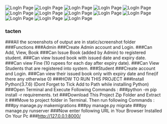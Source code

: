 ![LogIn Page](static/Screenshot%20(129).png)
![LogIn Page](static/Screenshot%20(130).png)
![LogIn Page](static/Screenshot%20(131).png)
![LogIn Page](static/Screenshot%20(132).png)
![LogIn Page](static/Screenshot%20(133).png)
![LogIn Page](static/Screenshot%20(134).png)
![LogIn Page](static/Screenshot%20(135).png)
![LogIn Page](static/Screenshot%20(138).png)
![LogIn Page](static/Screenshot%20(139).png)
![LogIn Page](static/Screenshot%20(140).png)
![LogIn Page](static/Screenshot%20(141).png)
![LogIn Page](static/Screenshot%20(142).png)
![LogIn Page](static/Screenshot%20(143).png)

### tacten
###All the screenshots of output are in static/screenshot folder
###Functions
###Admin
###Create Admin account and Login.
###Can Add, View, Book
###Can Issue Book (added by Admin) to registered student.
###Can view Issued book with issued date and expiry date.
###Can view Fine (10 rupees for each day after expiry date).
###Can View Students that are registered into system.
###Student
###Create account and Login.
###Can view their issued book only with expiry date and fine(if there any otherwise 0)
###HOW TO RUN THIS PROJECT
###Install Python(3.7.6) (Dont Forget to Tick Add to Path while installing Python)
###Open Terminal and Execute Following Commands :
###python -m pip install -r requirements. txt
###Download This Project Zip Folder and Extract it
###Move to project folder in Terminal. Then run following Commands :
###py manage.py makemigrations
###py manage.py migrate
###py manage.py runserver
###Now enter following URL in Your Browser Installed On Your Pc
###http://127.0.0.1:8000/
